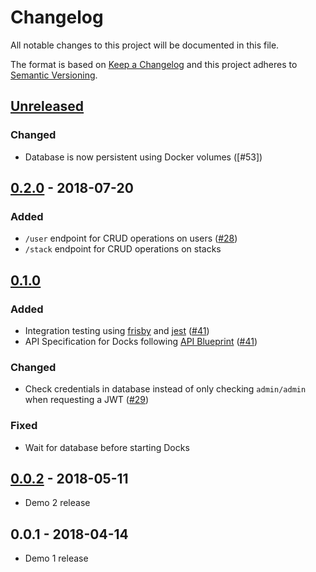 # Changelog
All notable changes to this project will be documented in this file.

The format is based on [Keep a Changelog](http://keepachangelog.com/en/1.0.0/)
and this project adheres to [Semantic Versioning](http://semver.org/spec/v2.0.0.html).

## [Unreleased]
### Changed
- Database is now persistent using Docker volumes ([#53])

## [0.2.0] - 2018-07-20
### Added
- `/user` endpoint for CRUD operations on users ([#28])
- `/stack` endpoint for CRUD operations on stacks

## [0.1.0]
### Added
- Integration testing using [frisby] and [jest] ([#41])
- API Specification for Docks following [API Blueprint] ([#41])

### Changed
- Check credentials in database instead of only checking `admin/admin` when requesting a JWT ([#29])

### Fixed
- Wait for database before starting Docks

## [0.0.2] - 2018-05-11
- Demo 2 release

## 0.0.1 - 2018-04-14
- Demo 1 release

[Unreleased]: https://github.com/TripleParity/docks-api/compare/0.2.0...HEAD
[0.2.0]: https://github.com/TripleParity/docks-api/compare/0.1.0...0.2.0
[0.1.0]: https://github.com/TripleParity/docks-api/compare/0.0.2...0.1.0
[0.0.2]: https://github.com/TripleParity/docks-api/compare/0.0.1...0.0.2

[#41]: https://github.com/TripleParity/docks-api/issues/41
[#28]: https://github.com/TripleParity/docks-api/issues/28
[#29]: https://github.com/TripleParity/docks-api/issues/29

[frisby]: https://www.frisbyjs.com/
[jest]: https://facebook.github.io/jest/
[API Blueprint]: https://apiblueprint.org/